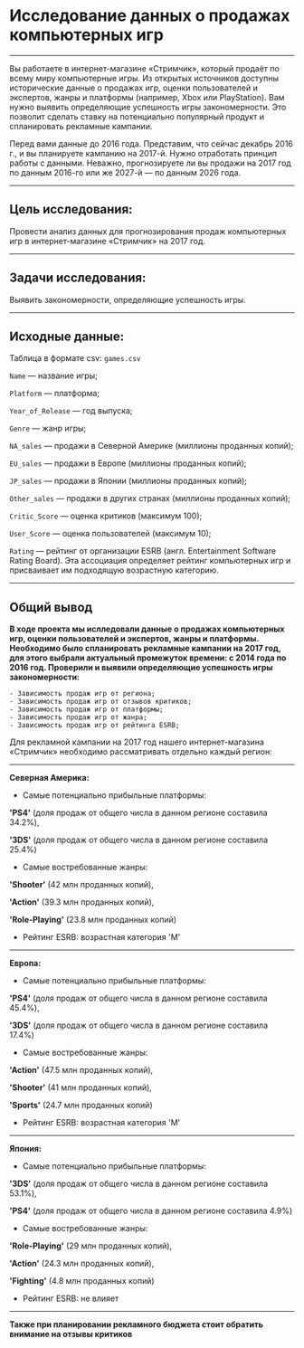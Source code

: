 # Исследование данных о продажах компьютерных игр

_____
Вы работаете в интернет-магазине «Стримчик», который продаёт по всему миру компьютерные игры. Из открытых источников доступны исторические данные о продажах игр, оценки пользователей и экспертов, жанры и платформы (например, Xbox или PlayStation). Вам нужно выявить определяющие успешность игры закономерности. Это позволит сделать ставку на потенциально популярный продукт и спланировать рекламные кампании.

Перед вами данные до 2016 года. Представим, что сейчас декабрь 2016 г., и вы планируете кампанию на 2017-й. Нужно отработать принцип работы с данными. Неважно, прогнозируете ли вы продажи на 2017 год по данным 2016-го или же 2027-й — по данным 2026 года.
    
_____
## Цель исследования:

Провести анализ данных для прогнозирования продаж компьютерных игр в интернет-магазине «Стримчик» на 2017 год.
    
_____
## Задачи исследования:

Выявить закономерности, определяющие успешность игры.
_____
## Исходные данные:
    
Таблица в формате csv: `games.csv`

`Name` — название игры;

`Platform` — платформа;

`Year_of_Release` — год выпуска;

`Genre` — жанр игры;

`NA_sales` — продажи в Северной Америке (миллионы проданных копий);

`EU_sales` — продажи в Европе (миллионы проданных копий);

`JP_sales` — продажи в Японии (миллионы проданных копий);

`Other_sales` — продажи в других странах (миллионы проданных копий);

`Critic_Score` — оценка критиков (максимум 100);

`User_Score` — оценка пользователей (максимум 10);

`Rating` — рейтинг от организации ESRB (англ. Entertainment Software Rating Board). Эта ассоциация определяет рейтинг компьютерных игр и присваивает им подходящую возрастную категорию.
______

## Общий вывод

**В ходе проекта мы ислледовали данные о продажах компьютерных игр, оценки пользователей и экспертов, жанры и платформы. Необходимо было спланировать рекламные кампании на 2017 год, для этого выбрали актуальный промежуток времени: с 2014 года по 2016 год. Проверили и выявили определяющие успешность игры закономерности:**

    - Зависимость продаж игр от региона;
    - Зависимость продаж игр от отзывов критиков;
    - Зависимость продаж игр от платформы;
    - Зависимость продаж игр от жанра;
    - Зависимость продаж игр от рейтинга ESRB;


Для рекламной кампании на 2017 год нашего интернет-магазина «Стримчик» необходимо рассматривать отдельно каждый регион:
___
**Северная Америка:**

- Самые потенциально прибыльные платформы: 

**'PS4'** (доля продаж от общего числа в данном регионе составила 34.2%), 

**'3DS'** (доля продаж от общего числа в данном регионе составила 25.4%)

- Самые востребованные жанры: 

**'Shooter'** (42 млн проданных копий), 

**'Action'** (39.3 млн проданных копий), 

**'Role-Playing'** (23.8 млн проданных копий)

- Рейтинг ESRB: возрастная категория 'М'
___

**Европа:**

- Самые потенциально прибыльные платформы: 

**'PS4'** (доля продаж от общего числа в данном регионе составила 45.4%), 

**'3DS'** (доля продаж от общего числа в данном регионе составила 17.4%)

- Самые востребованные жанры: 

**'Action'** (47.5 млн проданных копий), 

**'Shooter'** (41 млн проданных копий), 

**'Sports'** (24.7 млн проданных копий)

- Рейтинг ESRB: возрастная категория 'М'
___

**Япония:**

- Самые потенциально прибыльные платформы: 

**'3DS'** (доля продаж от общего числа в данном регионе составила 53.1%), 

**'PS4'** (доля продаж от общего числа в данном регионе составила 4.9%)

- Самые востребованные жанры: 

**'Role-Playing'** (29 млн проданных копий), 

**'Action'** (24.3 млн проданных копий), 

**'Fighting'** (4.8 млн проданных копий)

- Рейтинг ESRB: не влияет
___
    
**Также при планировании рекламного бюджета стоит обратить внимание на отзывы критиков**


